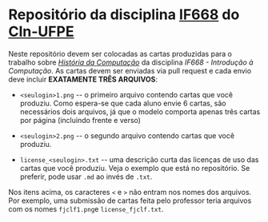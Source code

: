 # Repositório da disciplina [IF668](http://sites.google.com/cin.ufpe.br/if668) do [CIn-UFPE](http://www.cin.ufpe.br)

Neste repositório devem ser colocadas as cartas produzidas para o trabalho sobre [*História da Computação*](https://sites.google.com/cin.ufpe.br/if668/mais-hist%C3%B3ria) da disciplina *IF668 - Introdução à Computação*. As cartas devem ser enviadas via pull request e cada envio deve incluir **EXATAMENTE TRÊS ARQUIVOS**: 

- ``<seulogin>1.png`` -- o primeiro arquivo contendo cartas que você produziu. Como espera-se que cada aluno envie 6 cartas, são necessários dois arquivos, já que o modelo comporta apenas três cartas por página (incluindo frente e verso)

- ``<seulogin>2.png`` -- o segundo arquivo contendo cartas que você produziu. 

- ``license_<seulogin>.txt`` -- uma descrição curta das licenças de uso das cartas que você produziu. Veja o exemplo que está no repositório. Se preferir, pode usar ``.md`` ao invés de ``.txt``. 

Nos itens acima, os caracteres ``<`` e ``>`` não entram nos nomes dos arquivos. Por exemplo, uma submissão de cartas feita pelo professor teria arquivos com os nomes ``fjclf1.png``e ``license_fjclf.txt``. 